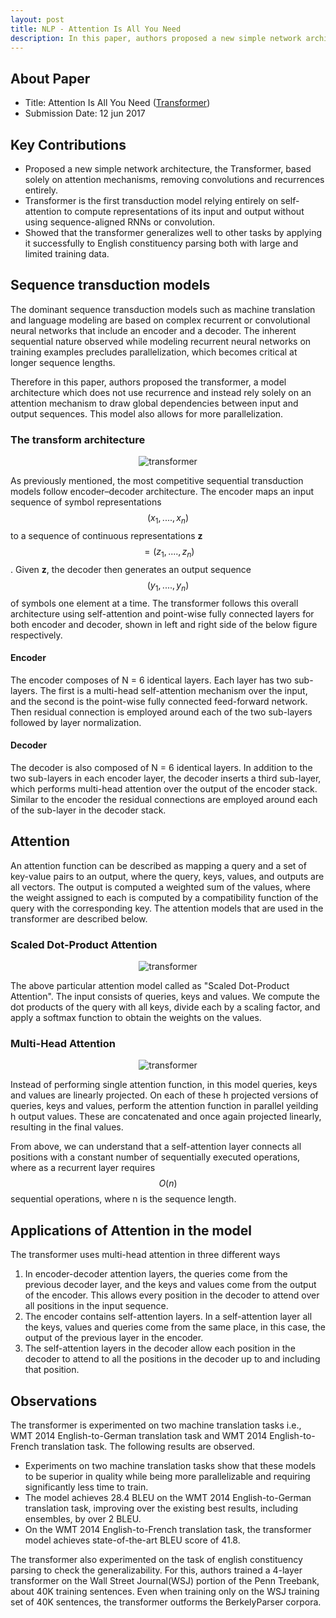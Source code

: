 ```yaml
---
layout: post
title: NLP - Attention Is All You Need
description: In this paper, authors proposed a new simple network architecture, the Transformer, based solely on attention mechanisms, removing convolutions and recurrences entirely. Transformer is the first transduction model relying entirely on self-attention to compute representations of its input and output without using sequence-aligned RNNs or convolution.
---
```


## About Paper

- Title: Attention Is All You Need ([Transformer](https://arxiv.org/abs/1706.03762))
- Submission Date: 12 jun 2017

## Key Contributions

- Proposed a new simple network architecture, the Transformer, based solely on attention mechanisms, removing convolutions and recurrences entirely.
- Transformer is the first transduction model relying entirely on self-attention to compute representations of its input and output without using sequence-aligned RNNs or convolution.
- Showed that the transformer generalizes well to other tasks by applying it successfully to English constituency parsing both with large and limited training data.

## Sequence transduction models

The dominant sequence transduction models such as machine translation and language modeling are based on complex recurrent or convolutional neural networks that include an encoder and a decoder. The inherent sequential nature observed while modeling recurrent neural networks on training examples precludes parallelization, which becomes critical at longer sequence lengths. 

Therefore in this paper, authors proposed the transformer, a model architecture which does not use recurrence and instead rely solely on an attention mechanism to draw global dependencies between input and output sequences. This model also allows for more parallelization.

### The transform architecture

<p align="center">
<img src="/assets/Images/transformer/Transformer.png" alt="transformer">
</p>

As previously mentioned, the most competitive sequential transduction models follow encoder–decoder architecture. The encoder maps an input sequence of symbol representations $$(x_1,....,x_n)$$ to a sequence of continuous representations **z**$$ = (z_1,....,z_n)$$. Given **z**, the decoder then generates an output sequence $$(y_1,....,y_n)$$ of symbols one element at a time. The transformer follows this overall architecture using self-attention and point-wise fully connected layers for both encoder and decoder, shown in left and right side of the below figure respectively.
#### Encoder
The encoder composes of N = 6 identical layers. Each layer has two sub-layers. The first is a multi-head self-attention mechanism over the input, and the second is the point-wise fully connected feed-forward network. Then residual connection is employed around each of the two sub-layers followed by layer normalization. 

#### Decoder
The decoder is also composed of N = 6 identical layers. In addition to the two sub-layers in each encoder layer, the decoder inserts a third sub-layer, which performs multi-head attention over the output of the encoder stack. Similar to the encoder the residual connections are employed around each of the sub-layer in the decoder stack.

## Attention

An attention function can be described as mapping a query and a set of key-value pairs to an output, where the query, keys, values, and outputs are all vectors. The output is computed a weighted sum of the values, where the weight assigned to each is computed by a compatibility function of the query with the corresponding key. The attention models that are used in the transformer are described below.

### Scaled Dot-Product Attention
<p align="center">
<img src="/assets/Images/transformer/dot-product-attention.png" alt="transformer">
</p>
The above particular attention model called as "Scaled Dot-Product Attention". The input consists of queries, keys and values. We compute the dot products of the query with all keys, divide each by a scaling factor, and apply a softmax function to obtain the weights on the values.

### Multi-Head Attention
<p align="center">
<img src="/assets/Images/transformer/multi-head-attention.png" alt="transformer">
</p>
Instead of performing single attention function, in this model queries, keys and values are linearly projected. On each of these h projected versions of queries, keys and values, perform the attention function in parallel yeilding h output values. These are concatenated and once again projected linearly, resulting in the final values.

From above, we can understand that a self-attention layer connects all positions with a constant number of sequentially executed operations, where as a recurrent layer requires $$O(n)$$ sequential operations, where n is the sequence length.


## Applications of Attention in the model
The transformer uses multi-head attention in three different ways

1. In encoder-decoder attention layers, the queries come from the previous decoder layer, and the keys and values come from the output of the encoder. This allows every position in the decoder to attend over all positions in the input sequence.
2. The encoder contains self-attention layers. In a self-attention layer all the keys, values and queries come from the same place, in this case, the output of the previous layer in the encoder.
3. The self-attention layers in the decoder allow each position in the decoder to attend to all the positions in the decoder up to and including that position. 

## Observations

The transformer is experimented on two machine translation tasks i.e., WMT 2014 English-to-German translation task and WMT 2014 English-to-French translation task. The following results are observed.

- Experiments on two machine translation tasks show that these models to be superior in quality while being more parallelizable and requiring significantly less time to train.
- The model achieves 28.4 BLEU on the WMT 2014 English-to-German translation task, improving over the existing best results, including ensembles, by over 2 BLEU.
- On the WMT 2014 English-to-French translation task, the transformer model achieves state-of-the-art BLEU score of 41.8. 

The transformer also experimented on the task of english constituency parsing to check the generalizability. For this, authors trained a 4-layer transformer on the Wall Street Journal(WSJ) portion of the Penn Treebank, about 40K training sentences. Even when training only on the WSJ training set of 40K sentences, the transformer outforms the BerkelyParser corpora.
